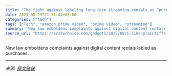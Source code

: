 ```yaml
---
title: "The fight against labeling long-term streaming rentals as “purchases” you “buy”"
date: 2025-08-29T21:51:44+08:00
categories: ["tech"]
tags: ["Tech", "amazon prime video", "prime video", "streaming"]
summary: "New law emboldens complaints against digital content rentals labled as purchases."
source_url: "https://arstechnica.com/gadgets/2025/08/i-like-plaintiffs-chances-prime-video-back-in-court-over-using-the-word-buy/"
---
```


New law emboldens complaints against digital content rentals labled as purchases.

---

*来源: [原文链接](https://arstechnica.com/gadgets/2025/08/i-like-plaintiffs-chances-prime-video-back-in-court-over-using-the-word-buy/)*
